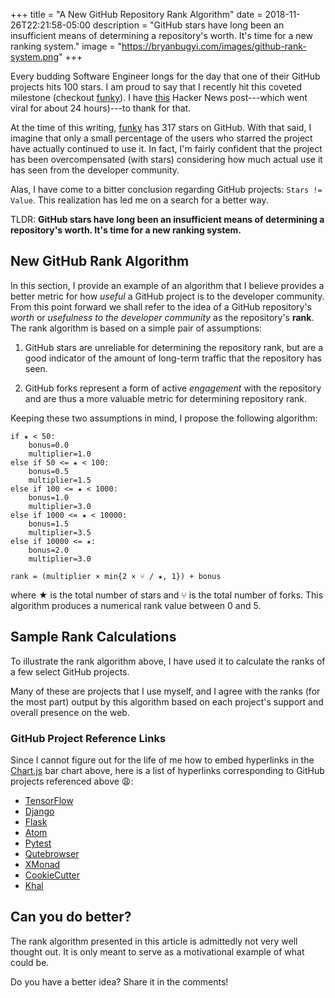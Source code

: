 +++
title = "A New GitHub Repository Rank Algorithm"
date = 2018-11-26T22:21:58-05:00
description = "GitHub stars have long been an insufficient means of determining a repository's worth. It's time for a new ranking system."
image = "https://bryanbugyi.com/images/github-rank-system.png"
+++

Every budding Software Engineer longs for the day that one of their GitHub projects hits 100 stars. I am proud to say that I recently hit this coveted milestone (checkout [funky]). I have [this][HN] Hacker News post---which went viral for about 24 hours)---to thank for that.

At the time of this writing, [funky] has 317 stars on GitHub. With that said, I imagine that only a small percentage of the users who starred the project have actually continued to use it. In fact, I'm fairly confident that the project has been overcompensated (with stars) considering how much actual use it has seen from the developer community.

Alas, I have come to a bitter conclusion regarding GitHub projects: `Stars != Value`. This realization has led me on a search for a better way.

TLDR: **GitHub stars have long been an insufficient means of determining a repository's worth. It's time for a new ranking system.**

## New GitHub Rank Algorithm

In this section, I provide an example of an algorithm that I believe provides a better metric for how *useful* a GitHub project is to the developer community. From this point forward we shall refer to the idea of a GitHub repository's *worth* or *usefulness to the developer community* as the repository's **rank**. The rank algorithm is based on a simple pair of assumptions:

1) GitHub stars are unreliable for determining the repository rank, but are a good indicator of the amount of long-term traffic that the repository has seen.

2) GitHub forks represent a form of active *engagement* with the repository and are thus a more valuable metric for determining repository rank.

Keeping these two assumptions in mind, I propose the following algorithm:

```
if ★ < 50:
    bonus=0.0
    multiplier=1.0
else if 50 <= ★ < 100:
    bonus=0.5
    multiplier=1.5
else if 100 <= ★ < 1000:
    bonus=1.0
    multiplier=3.0
else if 1000 <= ★ < 10000:
    bonus=1.5
    multiplier=3.5
else if 10000 <= ★:
    bonus=2.0
    multiplier=3.0

rank = (multiplier × min{2 × ⑂ / ★, 1}) + bonus
```

where ★ is the total number of stars and ⑂ is the total number of forks. This algorithm produces a numerical rank value between 0 and 5.

## Sample Rank Calculations

To illustrate the rank algorithm above, I have used it to calculate the ranks of a few select GitHub projects.

Many of these are projects that I use myself, and I agree with the ranks (for the most part) output by this algorithm based on each project's support and overall presence on the web.

<canvas id='myChart' width='400' height='400'></canvas>
<script src="js/github-rank-chart.js"></script>

### GitHub Project Reference Links

Since I cannot figure out for the life of me how to embed hyperlinks in the [Chart.js] bar chart above, here is a list of hyperlinks corresponding to GitHub projects referenced above :weary::

* [TensorFlow](https://github.com/tensorflow/tensorflow)
* [Django](https://github.com/django/django)
* [Flask](https://github.com/pallets/flask)
* [Atom](https://github.com/atom/atom)
* [Pytest](https://github.com/pytest-dev/pytest)
* [Qutebrowser](https://github.com/qutebrowser/qutebrowser)
* [XMonad](https://github.com/xmonad/xmonad)
* [CookieCutter](https://github.com/audreyr/cookiecutter)
* [Khal](https://github.com/pimutils/khal)


## Can you do better?

The rank algorithm presented in this article is admittedly not very well thought out. It is only meant to serve as a motivational example of what could be.

Do you have a better idea? Share it in the comments!


[funky]: https://github.com/bbugyi200/funky
[HN]: https://news.ycombinator.com/item?id=18486191
[Chart.js]: https://www.chartjs.org/
